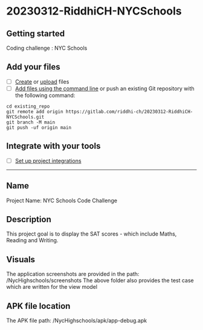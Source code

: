 # 20230312-RiddhiCH-NYCSchools

## Getting started
Coding challenge : NYC Schools

## Add your files

- [ ] [Create](https://docs.gitlab.com/ee/user/project/repository/web_editor.html#create-a-file) or [upload](https://docs.gitlab.com/ee/user/project/repository/web_editor.html#upload-a-file) files
- [ ] [Add files using the command line](https://docs.gitlab.com/ee/gitlab-basics/add-file.html#add-a-file-using-the-command-line) or push an existing Git repository with the following command:

```
cd existing_repo
git remote add origin https://gitlab.com/riddhi-ch/20230312-RiddhiCH-NYCSchools.git
git branch -M main
git push -uf origin main
```

## Integrate with your tools

- [ ] [Set up project integrations](https://gitlab.com/riddhi-ch/20230312-RiddhiCH-NYCSchools/-/settings/integrations)

***

## Name
Project Name: NYC Schools Code Challenge

## Description
This project goal is to display the SAT scores - which include Maths, Reading and Writing.

## Visuals
The application screenshots are provided in the path: /NycHighschools/screenshots
The above folder also provides the test case which are written for the view model

## APK file location
The APK file path: /NycHighschools/apk/app-debug.apk
